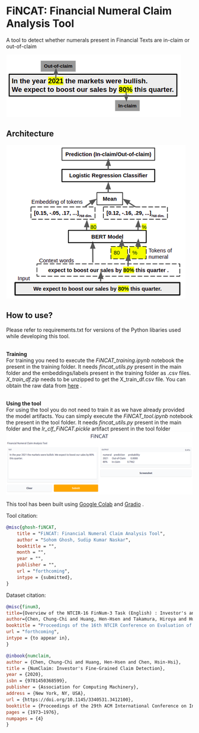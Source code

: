 # FiNCAT: Financial Numeral Claim Analysis Tool

A tool to detect whether numerals present in Financial Texts are in-claim or out-of-claim

![alt text](https://github.com/sohomghosh/FiNCAT_Financial_Numeral_Claim_Analysis_Tool/blob/main/FiNCAT_intro.png)

## Architecture
![alt text](https://github.com/sohomghosh/FiNCAT_Financial_Numeral_Claim_Analysis_Tool/blob/main/system-diagram.png)

## How to use? <br>

Please refer to requirements.txt for versions of the Python libaries used while developing this tool.

<br>**Training**<br>
For training you need to execute the *FiNCAT_training.ipynb* notebook the present in the training folder. It needs *fincat_utils.py* present in the main folder and the embeddings/labels present in the training folder as .csv files. *X_train_df.zip* needs to be unzipped to get the X_train_df.csv file. You can obtain the raw data from [here](https://sites.google.com/nlg.csie.ntu.edu.tw/finnum3/data) .<br>

<br>**Using the tool**<br>
For using the tool you do not need to train it as we have already provided the model artifacts. You can simply execute the *FiNCAT_tool.ipynb* notebook the present in the tool folder. It needs *fincat_utils.py* present in the main folder and the *lr_clf_FiNCAT.pickle* artifact present in the tool folder
![alt text](https://github.com/sohomghosh/FiNCAT_Financial_Numeral_Claim_Analysis_Tool/blob/main/FiNCAT.png)

This tool has been built using [Google Colab](https://colab.research.google.com/) and [Gradio](https://gradio.app/) .

Tool citation:
```bibtex 
@misc{ghosh-fiNCAT,
    title = "FiNCAT: Financial Numeral Claim Analysis Tool",
    author = "Sohom Ghosh, Sudip Kumar Naskar",
    booktitle = "",
    month = "",
    year = "",
    publisher = "",
    url = "forthcoming",
    intype = {submitted},
}
```

Dataset citation:
```bibtex
@misc{finum3,
title={Overview of the NTCIR-16 FinNum-3 Task (English) : Investor's and Manager's Fine-grained Claim Detection},
author={Chen, Chung-Chi and Huang, Hen-Hsen and Takamura, Hiroya and Huang, Yu-Lieh and Chen, Hsin-Hsi},
booktitle = "Proceedings of the 16th NTCIR Conference on Evaluation of Information Access Technologies",
url = "forthcoming",
intype = {to appear in},
}
```

```bibtex 
@inbook{numclaim,
author = {Chen, Chung-Chi and Huang, Hen-Hsen and Chen, Hsin-Hsi},
title = {NumClaim: Investor's Fine-Grained Claim Detection},
year = {2020},
isbn = {9781450368599},
publisher = {Association for Computing Machinery},
address = {New York, NY, USA},
url = {https://doi.org/10.1145/3340531.3412100},
booktitle = {Proceedings of the 29th ACM International Conference on Information &amp; Knowledge Management},
pages = {1973–1976},
numpages = {4}
}
```
